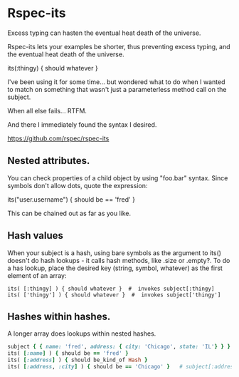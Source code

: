 # Rspec-its

Excess typing can hasten the eventual heat death of the universe.

Rspec-its lets your examples be shorter, thus preventing excess typing, and the eventual heat death of the universe.

its(:thingy) { should whatever }

I've been using it for some time... but wondered what to do when I wanted to match on something that wasn't just a parameterless method call on the subject.

When all else fails... RTFM.

And there I immediately found the syntax I desired.

https://github.com/rspec/rspec-its

## Nested attributes.

You can check properties of a child object by using "foo.bar" syntax.  Since symbols don't allow dots, quote the expression:

its("user.username") { should be == 'fred' }

This can be chained out as far as you like.

## Hash values

When your subject is a hash, using bare symbols as the argument to its() doesn't do hash lookups - it calls hash methods,
like .size or .empty?.  To do a has lookup, place the desired key (string, symbol, whatever) as the first element of 
an array:

```
its( [:thingy] ) { should whatever }  #  invokes subject[:thingy]
its( ['thingy'] ) { should whatever }  #  invokes subject['thingy']
```

## Hashes within hashes.

A longer array does lookups within nested hashes.

```ruby
subject { { name: 'fred', address: { city: 'Chicago', state: 'IL'} } }
its( [:name] ) { should be == 'fred' }
its( [:address] ) { should be_kind_of Hash }
its( [:address, :city] ) { should be == 'Chicago' }   # subject[:address][:city]
```

